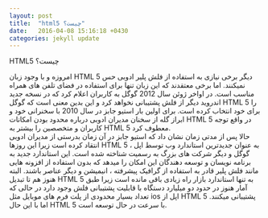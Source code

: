 ```yaml
---
layout: post
title:  "html5 چیست؟"
date:   2016-04-08 15:16:18 +0430
categories: jekyll update
---
```

HTML5 چیست؟

امروزه و با وجود زبان HTML 5 دیگر برخی نیازی به استفاده از فلش پلیر ادوبی حس نمیکنند. اما برخی معتقدند که این زبان تنها برای استفاده در فضای تلفن های همراه مناسب است. در اواخر ژوئن سال 2012 گوگل به کاربران اعلام کرد که در نسخه جدید اندروید دیگر از فلش پشتیبانی نخواهد کرد و این بدین معنی است که گوگل HTML 5 را برای خود انتخاب کرده است. برای اولین بار استیو جابز در سال 2010 با سخنرانی خود و ابراز گله از سخنان مدیران ادوبی درباره محدود بودن امکانات HTML 5 در واقع توجه کاربران و متخصصین را بیشتر به HTML 5 معطوف کرد.<br>
حالا پس از مدتی زمان نشان داد که استیو جابز در آن زمان بدرستی از مدیران ادوبی انتقاد کرده است زیرا این روزها HTML 5 به عنوان جدیدترین استاندارد وب توسط اپل ، گوگل و دیگر شرکت های بزرگ به رسمیت شناخته شده است. این استاندارد جدید به برنامه نویسان و توسعه دهندگان این امکان را میدهد که بدون استفاده از افزونه هایی مانند فلش پلیر قادر به استفاده از گرافیک پیشرفته ، انیمیشن و دیگر عناصر باشند. البته هنوز هم تا تبدیل HTML 5 به تنها استاندارد بازار راه زیادی باقی مانده است زیرا طبق آمار هنوز در حدود دو میلیارد دستگاه با قابلیت پشتیبانی فلش وجود دارد در حالی که تعداد بسیار محدودی از پلت فرم های موبایل مثل ios اپل از HTML 5 پشتیبانی میکنند. اما با این حال HTML 5 با سرعت در حال توسعه است.<br>

